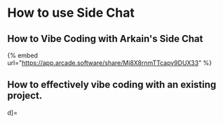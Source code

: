 # How to use Side Chat





## How to Vibe Coding with Arkain's Side Chat

{% embed url="https://app.arcade.software/share/Mj8X8rnmTTcapv9DUX33" %}





## How to effectively vibe coding with an existing project.

d]=














